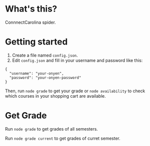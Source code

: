 # What's this?
ConnnectCarolina spider.

# Getting started

1. Create a file named `config.json`.
2. Edit `config.json` and fill in your username and password like this:

```
{
  "username": "your-onyen",
  "password": "your-onyen-password"
}
```

Then, run `node grade` to get your grade or `node availability` to check which courses in your shopping cart are available.

# Get Grade

Run `node grade` to get grades of all semesters.

Run `node grade current` to get grades of curret semester.

